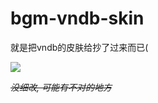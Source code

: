 # bgm-vndb-skin

就是把vndb的皮肤给抄了过来而已(


<a href="https://raw.githubusercontent.com/Coin-233/bgm-vndb-skin/main/bgm-vndb-skin.user.styl">
  <img src="https://img.shields.io/badge/%E4%BD%BF%E7%94%A8Stylus%E5%AE%89%E8%A3%85-116b59.svg"></a>

~~_没细改, 可能有不对的地方_~~

